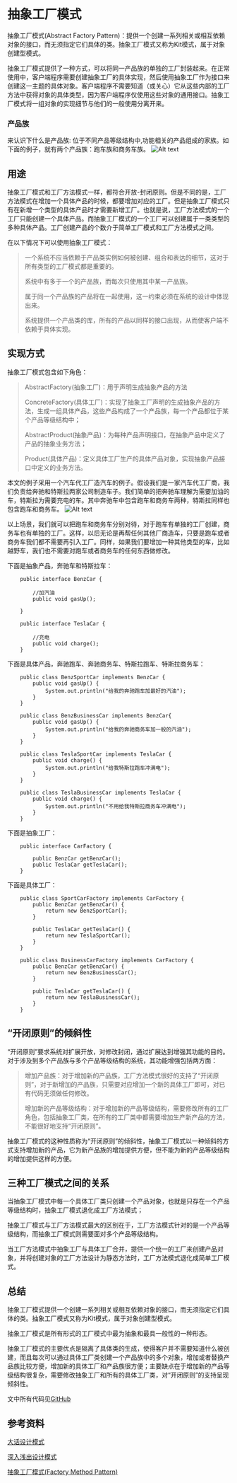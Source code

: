 # 抽象工厂模式

抽象工厂模式(Abstract Factory Pattern)：提供一个创建一系列相关或相互依赖对象的接口，而无须指定它们具体的类。抽象工厂模式又称为Kit模式，属于对象创建型模式。

抽象工厂模式提供了一种方式，可以将同一产品族的单独的工厂封装起来。在正常使用中，客户端程序需要创建抽象工厂的具体实现，然后使用抽象工厂作为接口来创建这一主题的具体对象。客户端程序不需要知道（或关心）它从这些内部的工厂方法中获得对象的具体类型，因为客户端程序仅使用这些对象的通用接口。抽象工厂模式将一组对象的实现细节与他们的一般使用分离开来。

### 产品族

来认识下什么是产品族: 位于不同产品等级结构中,功能相关的产品组成的家族。如下面的例子，就有两个产品族：跑车族和商务车族。
![Alt text](assets/image-1.png)

## 用途

抽象工厂模式和工厂方法模式一样，都符合开放-封闭原则。但是不同的是，工厂方法模式在增加一个具体产品的时候，都要增加对应的工厂。但是抽象工厂模式只有在新增一个类型的具体产品时才需要新增工厂。也就是说，工厂方法模式的一个工厂只能创建一个具体产品。而抽象工厂模式的一个工厂可以创建属于一类类型的多种具体产品。工厂创建产品的个数介于简单工厂模式和工厂方法模式之间。

在以下情况下可以使用抽象工厂模式：

> 一个系统不应当依赖于产品类实例如何被创建、组合和表达的细节，这对于所有类型的工厂模式都是重要的。
> 
> 系统中有多于一个的产品族，而每次只使用其中某一产品族。
> 
> 属于同一个产品族的产品将在一起使用，这一约束必须在系统的设计中体现出来。
> 
> 系统提供一个产品类的库，所有的产品以同样的接口出现，从而使客户端不依赖于具体实现。

## 实现方式

抽象工厂模式包含如下角色：

> AbstractFactory(抽象工厂)：用于声明生成抽象产品的方法
> 
> ConcreteFactory(具体工厂)：实现了抽象工厂声明的生成抽象产品的方法，生成一组具体产品，这些产品构成了一个产品族，每一个产品都位于某个产品等级结构中；
> 
> AbstractProduct(抽象产品)：为每种产品声明接口，在抽象产品中定义了产品的抽象业务方法；
> 
> Product(具体产品)：定义具体工厂生产的具体产品对象，实现抽象产品接口中定义的业务方法。

本文的例子采用一个汽车代工厂造汽车的例子。假设我们是一家汽车代工厂商，我们负责给奔驰和特斯拉两家公司制造车子。我们简单的把奔驰车理解为需要加油的车，特斯拉为需要充电的车。其中奔驰车中包含跑车和商务车两种，特斯拉同样也包含跑车和商务车。
![Alt text](assets/image-2.png)

以上场景，我们就可以把跑车和商务车分别对待，对于跑车有单独的工厂创建，商务车也有单独的工厂。这样，以后无论是再帮任何其他厂商造车，只要是跑车或者商务车我们都不需要再引入工厂。同样，如果我们要增加一种其他类型的车，比如越野车，我们也不需要对跑车或者商务车的任何东西做修改。

下面是抽象产品，奔驰车和特斯拉车：
```
    public interface BenzCar {
    
        //加汽油
        public void gasUp();
    
    }
    
    public interface TeslaCar {
    
        //充电
        public void charge();
    }
```    

下面是具体产品，奔驰跑车、奔驰商务车、特斯拉跑车、特斯拉商务车：
```
    public class BenzSportCar implements BenzCar {
        public void gasUp() {
            System.out.println("给我的奔驰跑车加最好的汽油");
        }
    }
    
    public class BenzBusinessCar implements BenzCar{
        public void gasUp() {
            System.out.println("给我的奔驰商务车加一般的汽油");
        }
    }
    
    public class TeslaSportCar implements TeslaCar {
        public void charge() {
            System.out.println("给我特斯拉跑车冲满电");
        }
    }
    
    public class TeslaBusinessCar implements TeslaCar {
        public void charge() {
            System.out.println("不用给我特斯拉商务车冲满电");
        }
    }
```    

下面是抽象工厂：
```
    public interface CarFactory {
    
        public BenzCar getBenzCar();
        public TeslaCar getTeslaCar();
    }
```    

下面是具体工厂：
```
    public class SportCarFactory implements CarFactory {
        public BenzCar getBenzCar() {
            return new BenzSportCar();
        }
    
        public TeslaCar getTeslaCar() {
            return new TeslaSportCar();
        }
    }
    
    public class BusinessCarFactory implements CarFactory {
        public BenzCar getBenzCar() {
            return new BenzBusinessCar();
        }
    
        public TeslaCar getTeslaCar() {
            return new TeslaBusinessCar();
        }
    }
 ```   

## “开闭原则”的倾斜性

“开闭原则”要求系统对扩展开放，对修改封闭，通过扩展达到增强其功能的目的。对于涉及到多个产品族与多个产品等级结构的系统，其功能增强包括两方面：

> 增加产品族：对于增加新的产品族，工厂方法模式很好的支持了“开闭原则”，对于新增加的产品族，只需要对应增加一个新的具体工厂即可，对已有代码无须做任何修改。
> 
> 增加新的产品等级结构：对于增加新的产品等级结构，需要修改所有的工厂角色，包括抽象工厂类，在所有的工厂类中都需要增加生产新产品的方法，不能很好地支持“开闭原则”。

抽象工厂模式的这种性质称为“开闭原则”的倾斜性，抽象工厂模式以一种倾斜的方式支持增加新的产品，它为新产品族的增加提供方便，但不能为新的产品等级结构的增加提供这样的方便。

## 三种工厂模式之间的关系

当抽象工厂模式中每一个具体工厂类只创建一个产品对象，也就是只存在一个产品等级结构时，抽象工厂模式退化成工厂方法模式；

抽象工厂模式与工厂方法模式最大的区别在于，工厂方法模式针对的是一个产品等级结构，而抽象工厂模式则需要面对多个产品等级结构。

当工厂方法模式中抽象工厂与具体工厂合并，提供一个统一的工厂来创建产品对象，并将创建对象的工厂方法设计为静态方法时，工厂方法模式退化成简单工厂模式。

## 总结

抽象工厂模式提供一个创建一系列相关或相互依赖对象的接口，而无须指定它们具体的类。抽象工厂模式又称为Kit模式，属于对象创建型模式。

抽象工厂模式是所有形式的工厂模式中最为抽象和最具一般性的一种形态。

抽象工厂模式的主要优点是隔离了具体类的生成，使得客户并不需要知道什么被创建，而且每次可以通过具体工厂类创建一个产品族中的多个对象，增加或者替换产品族比较方便，增加新的具体工厂和产品族很方便；主要缺点在于增加新的产品等级结构很复杂，需要修改抽象工厂和所有的具体工厂类，对“开闭原则”的支持呈现倾斜性。

文中所有代码见[GitHub][7]

## 参考资料

[大话设计模式][8]

[深入浅出设计模式][9]

[抽象工厂模式(Factory Method Pattern)][10]

 [1]: http://www.hollischuang.com/archives/category/%E7%BB%BC%E5%90%88%E5%BA%94%E7%94%A8/%E8%AE%BE%E8%AE%A1%E6%A8%A1%E5%BC%8F
 [2]: http://www.hollischuang.com/archives/1401
 [3]: http://www.hollischuang.com/archives/1408
 [4]: http://www.hollischuang.com/archives/1391
 [5]: http://www.hollischuang.com/wp-content/uploads/2016/04/QQ20160419-0.png
 [6]: http://www.hollischuang.com/wp-content/uploads/2016/04/QQ20160419-1.png
 [7]: https://github.com/hollischuang/DesignPattern
 [8]: http://s.click.taobao.com/t?e=m=2&s=R5B/xd29JVMcQipKwQzePOeEDrYVVa64K7Vc7tFgwiHjf2vlNIV67jN2wQzI0ZBVHBMajAjK1gBpS4hLH/P02ckKYNRBWOBBey11vvWwHXSniyi5vWXIZkKWZZq7zWpCC8X3k5aQlui0qVGgqDL2o8YMXU3NNCg/&pvid=10_42.120.73.203_224_1460382841310
 [9]: http://s.click.taobao.com/t?e=m%3D2%26s%3DObpq8Qxse2EcQipKwQzePOeEDrYVVa64K7Vc7tFgwiHjf2vlNIV67utJaEGcptl2kfkm8XrrgBtpS4hLH%2FP02ckKYNRBWOBBey11vvWwHXTpkOAWGyim%2Bw2PNKvM2u52N5aP5%2Bgx7zgh4LxdBQDQSXEqY%2Bakgpmw&pvid=10_121.0.29.199_322_1460465025379
 [10]: http://design-patterns.readthedocs.org/zh_CN/latest/creational_patterns/abstract_factory.html#id14